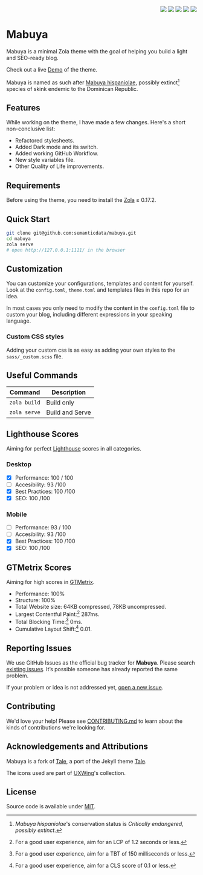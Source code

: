 <p align="right">
  <img src="https://img.shields.io/github/languages/code-size/semanticdata/mabuya" />
  <img src="https://img.shields.io/github/repo-size/semanticdata/mabuya" />
  <img src="https://img.shields.io/github/commit-activity/t/semanticdata/mabuya" />
  <img src="https://img.shields.io/github/last-commit/semanticdata/mabuya" />
  <img src="https://img.shields.io/website/https/semanticdata.github.io/mabuya.svg" />
</p>

# Mabuya

Mabuya is a minimal Zola theme with the goal of helping you build a light and SEO-ready blog.

Check out a live [Demo](https://semanticdata.github.io/mabuya/) of the theme.

Mabuya is named as such after [Mabuya hispaniolae](https://en.wikipedia.org/wiki/Mabuya_hispaniolae?useskin=vector), possibly extinct[^1] species of skink endemic to the Dominican Republic.

## Features

While working on the theme, I have made a few changes. Here's a short non-conclusive list:

- Refactored stylesheets.
- Added Dark mode and its switch.
- Added working GitHub Workflow.
- New style variables file.
- Other Quality of Life improvements.

## Requirements

Before using the theme, you need to install the [Zola](https://www.getzola.org/documentation/getting-started/installation/) ≥ 0.17.2.

## Quick Start

```bash
git clone git@github.com:semanticdata/mabuya.git
cd mabuya
zola serve
# open http://127.0.0.1:1111/ in the browser
```

## Customization

You can customize your configurations, templates and content for yourself. Look
at the `config.toml`, `theme.toml` and templates files in this repo for an idea.

In most cases you only need to modify the content in the `config.toml` file to
custom your blog, including different expressions in your speaking language.

### Custom CSS styles

Adding your custom css is as easy as adding your own styles to the `sass/_custom.scss` file.

## Useful Commands

| Command                    | Description                |
| -------------------------- | -------------------------- |
| `zola build`               | Build only                 |
| `zola serve`               | Build and Serve            |

## Lighthouse Scores

Aiming for perfect [Lighthouse](https://pagespeed.web.dev/) scores in all categories.

### Desktop

- [x] Performance: 100 / 100
- [ ] Accesibility: 93 /100
- [x] Best Practices: 100 /100
- [x] SEO: 100 /100

### Mobile

- [ ] Performance: 93 / 100
- [ ] Accesibility: 93 /100
- [x] Best Practices: 100 /100
- [x] SEO: 100 /100

## GTMetrix Scores

Aiming for high scores in [GTMetrix](https://gtmetrix.com/).

- Performance: 100%
- Structure: 100%
- Total Website size: 64KB compressed, 78KB uncompressed.
- Largest Contentful Paint:[^2] 287ms.
- Total Blocking Time:[^3] 0ms.
- Cumulative Layout Shift:[^4] 0.01.

## Reporting Issues

We use GitHub Issues as the official bug tracker for **Mabuya**. Please
search [existing issues](https://github.com/semanticdata/mabuya/issues). It’s
possible someone has already reported the same problem.

If your problem or idea is not addressed yet, [open a new issue](https://github.com/semanticdata/mabuya/issues/new).

## Contributing

We'd love your help! Please see [CONTRIBUTING.md](./CONTRIBUTING.md) to learn
about the kinds of contributions we're looking for.

## Acknowledgements and Attributions

Mabuya is a fork of [Tale](https://github.com/aaranxu/tale-zola), a port of the Jekyll theme [Tale](https://github.com/chesterhow/tale).

The icons used are part of [UXWing](https://uxwing.com/license/)'s collection.

## License

Source code is available under [MIT](LICENSE).

[^1]: *Mabuya hispaniolae*'s conservation status is *Critically endangered, possibly extinct*.  
[^2]: For a good user experience, aim for an LCP of 1.2 seconds or less.  
[^3]: For a good user experience, aim for a TBT of 150 milliseconds or less.  
[^4]: For a good user experience, aim for a CLS score of 0.1 or less.  
